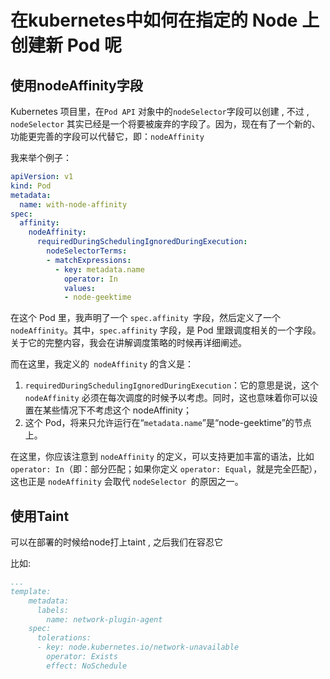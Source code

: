 # 在kubernetes中**如何在指定的 Node 上创建新 Pod 呢**



 ## 使用nodeAffinity字段

Kubernetes 项目里，在`Pod API` 对象中的`nodeSelector`字段可以创建 , 不过 , `nodeSelector` 其实已经是一个将要被废弃的字段了。因为，现在有了一个新的、功能更完善的字段可以代替它，即：`nodeAffinity`

我来举个例子：

```yaml
apiVersion: v1
kind: Pod
metadata:
  name: with-node-affinity
spec:
  affinity:
    nodeAffinity:
      requiredDuringSchedulingIgnoredDuringExecution:
        nodeSelectorTerms:
        - matchExpressions:
          - key: metadata.name
            operator: In
            values:
            - node-geektime
```

在这个 Pod 里，我声明了一个 `spec.affinity `字段，然后定义了一个 `nodeAffinity`。其中，`spec.affinity` 字段，是 Pod 里跟调度相关的一个字段。关于它的完整内容，我会在讲解调度策略的时候再详细阐述。

而在这里，我定义的` nodeAffinity` 的含义是：

1. `requiredDuringSchedulingIgnoredDuringExecution`：它的意思是说，这个 `nodeAffinity` 必须在每次调度的时候予以考虑。同时，这也意味着你可以设置在某些情况下不考虑这个 nodeAffinity；
2. 这个 Pod，将来只允许运行在“`metadata.name`”是“node-geektime”的节点上。

在这里，你应该注意到 `nodeAffinity` 的定义，可以支持更加丰富的语法，比如 `operator: In`（即：部分匹配；如果你定义 `operator: Equal`，就是完全匹配），这也正是 `nodeAffinity` 会取代 `nodeSelector `的原因之一。



## 使用Taint

可以在部署的时候给node打上taint , 之后我们在容忍它

比如:

```yaml
...
template:
    metadata:
      labels:
        name: network-plugin-agent
    spec:
      tolerations:
      - key: node.kubernetes.io/network-unavailable
        operator: Exists
        effect: NoSchedule
```







